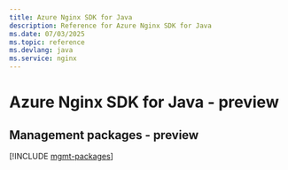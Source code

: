 ```yaml
---
title: Azure Nginx SDK for Java
description: Reference for Azure Nginx SDK for Java
ms.date: 07/03/2025
ms.topic: reference
ms.devlang: java
ms.service: nginx
---
```

# Azure Nginx SDK for Java - preview

## Management packages - preview
[!INCLUDE [mgmt-packages](nginx-mgmt-index.md)]